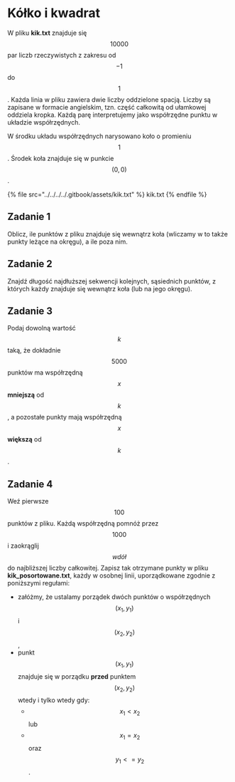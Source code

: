 # Kółko i kwadrat

W pliku **kik.txt** znajduje się $$10000$$ par liczb rzeczywistych z zakresu od $$-1$$ do $$1$$. Każda linia w pliku zawiera dwie liczby oddzielone spacją. Liczby są zapisane w formacie angielskim, tzn. część całkowitą od ułamkowej oddziela kropka. Każdą parę interpretujemy jako współrzędne punktu w układzie współrzędnych.

W środku układu współrzędnych narysowano koło o promieniu $$1$$. Środek koła znajduje się w punkcie $$(0,0)$$.

{% file src="../../../../.gitbook/assets/kik.txt" %}
kik.txt
{% endfile %}

## Zadanie 1

Oblicz, ile punktów z pliku znajduje się wewnątrz koła (wliczamy w to także punkty leżące na okręgu), a ile poza nim.

## Zadanie 2

Znajdź długość najdłuższej sekwencji kolejnych, sąsiednich punktów, z których każdy znajduje się wewnątrz koła (lub na jego okręgu).

## Zadanie 3

Podaj dowolną wartość $$k$$ taką, że dokładnie $$5000$$ punktów ma współrzędną $$x$$ **mniejszą** od $$k$$, a pozostałe punkty mają współrzędną $$x$$ **większą** od $$k$$.

## Zadanie 4

Weź pierwsze $$100$$ punktów z pliku. Każdą współrzędną pomnóż przez $$1000$$ i zaokrąglij $$w dół$$ do najbliższej liczby całkowitej. Zapisz tak otrzymane punkty w pliku **kik_posortowane.txt**, każdy w osobnej linii, uporządkowane zgodnie z poniższymi regułami:

- załóżmy, że ustalamy porządek dwóch punktów o współrzędnych $$(x_1,y_1)$$ i $$(x_2,y_2)$$,
- punkt $$(x_1,y_1)$$ znajduje się w porządku **przed** punktem $$(x_2,y_2)$$ wtedy i tylko wtedy gdy:
  - $$x_1<x_2$$ lub
  - $$x_1=x_2$$ oraz $$y_1<=y_2$$.
